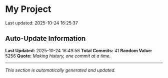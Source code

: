 # My Project


Last updated: 2025-10-24 16:25:37









































## Auto-Update Information

**Last Updated:** 2025-10-24 16:49:58
**Total Commits:** 41
**Random Value:** 5256
**Quote:** _Making history, one commit at a time._

---
_This section is automatically generated and updated._